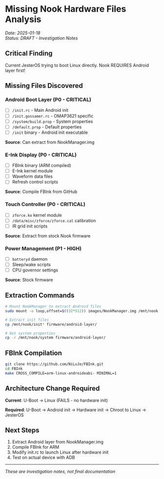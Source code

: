 # Missing Nook Hardware Files Analysis
*Date: 2025-01-18*  
*Status: DRAFT - Investigation Notes*

## Critical Finding
Current JesterOS trying to boot Linux directly. Nook REQUIRES Android layer first!

## Missing Files Discovered

### Android Boot Layer (P0 - CRITICAL)
- [ ] `/init.rc` - Main Android init
- [ ] `/init.gossamer.rc` - OMAP3621 specific
- [ ] `/system/build.prop` - System properties  
- [ ] `/default.prop` - Default properties
- [ ] `/init` binary - Android init executable

**Source**: Can extract from NookManager.img

### E-Ink Display (P0 - CRITICAL)
- [ ] FBInk binary (ARM compiled)
- [ ] E-Ink kernel module
- [ ] Waveform data files
- [ ] Refresh control scripts

**Source**: Compile FBInk from GitHub

### Touch Controller (P0 - CRITICAL)
- [ ] `zforce.ko` kernel module
- [ ] `/data/misc/zforce/zforce.cal` calibration
- [ ] IR grid init scripts

**Source**: Extract from stock Nook firmware

### Power Management (P1 - HIGH)
- [ ] `batteryd` daemon
- [ ] Sleep/wake scripts
- [ ] CPU governor settings

**Source**: Stock firmware

## Extraction Commands

```bash
# Mount NookManager to extract Android files
sudo mount -o loop,offset=$((32*512)) images/NookManager.img /mnt/nook

# Extract init files
cp /mnt/nook/init* firmware/android-layer/

# Get system properties
cp -r /mnt/nook/system firmware/android-layer/
```

## FBInk Compilation

```bash
git clone https://github.com/NiLuJe/FBInk.git
cd FBInk
make CROSS_COMPILE=arm-linux-androideabi- MINIMAL=1
```

## Architecture Change Required

**Current**: U-Boot → Linux (FAILS - no hardware init)

**Required**: U-Boot → Android init → Hardware init → Chroot to Linux → JesterOS

## Next Steps
1. Extract Android layer from NookManager.img
2. Compile FBInk for ARM
3. Modify init.rc to launch Linux after hardware init
4. Test on actual device with ADB

---
*These are investigation notes, not final documentation*